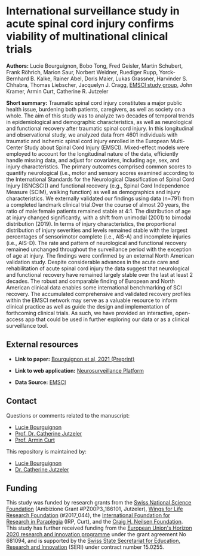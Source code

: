 # International surveillance study in acute spinal cord injury confirms viability of multinational clinical trials

**Authors:** Lucie Bourguignon, Bobo Tong, Fred Geisler, Martin Schubert, Frank Röhrich, Marion Saur, Norbert Weidner, Ruediger Rupp, Yorck-Bernhard B. Kalke, Rainer Abel, Doris Maier, Lukas Grassner, Harvinder S. Chhabra, Thomas Liebscher, Jacquelyn J. Cragg, [EMSCI study group](https://www.emsci.org/index.php/members), John Kramer, Armin Curt, Catherine R. Jutzeler

**Short summary:** Traumatic spinal cord injury constitutes a major public health issue, burdening both patients, caregivers, as well as society on a whole. The aim of this study was to analyze two decades of temporal trends in epidemiological and demographic characteristics, as well as neurological and functional recovery after traumatic spinal cord injury. In this longitudinal and observational study, we analyzed data from 4601 individuals with traumatic and ischemic spinal cord injury enrolled in the European Multi-Center Study about Spinal Cord Injury (EMSCI). Mixed-effect models were employed to account for the longitudinal nature of the data, efficiently handle missing data, and adjust for covariates, including age, sex, and injury characteristics. The primary outcomes comprised common scores to quantify neurological (i.e., motor and sensory scores examined according to the International Standards for the Neurological Classification of Spinal Cord Injury [ISNCSCI]) and functional recovery (e.g., Spinal Cord Independence Measure (SCIM), walking function) as well as demographics and injury characteristics. We externally validated our findings using data (n=791) from a completed landmark clinical trial.Over the course of almost 20 years, the ratio of male:female patients remained stable at 4:1. The distribution of age at injury changed significantly, with a shift from unimodal (2001) to bimodal distribution (2019). In terms of injury characteristics, the proportional distribution of injury severities and levels remained stable with the largest percentages of sensorimotor complete (i.e., AIS-A) and incomplete injuries (i.e., AIS-D). The rate and pattern of neurological and functional recovery remained unchanged throughout the surveillance period with the exception of age at injury. The findings were confirmed by an external North American validation study. Despite considerable advances in the acute care and rehabilitation of acute spinal cord injury the data suggest that neurological and functional recovery have remained largely stable over the last at least 2 decades. The robust and comparable finding of European and North American clinical data enables some international benchmarking of SCI recovery. The accumulated comprehensive and validated recovery profiles within the EMSCI network may serve as a valuable resource to inform clinical practice as well as guide the design and implementation of forthcoming clinical trials. As such, we have provided an interactive, open-access app that could be used in further exploring our data or as a clinical surveillance tool. 

## External resources

* **Link to paper:** [Bourguignon et al, 2021 (Preprint)](https://www.google.com/)

* **Link to web application:** [Neurosurveillance Platform](https://jutzelec.shinyapps.io/neurosurveillance/)

* **Data Source:** [EMSCI](https://www.emsci.org/)

## Contact
Questions or comments related to the manuscript:
* [Lucie Bourguignon](mailto:lucie.Bourguignon@hest.ethz.ch?subject=[GitHub]%20Source%20Han%20Sans)
* [Prof. Dr. Catherine Jutzeler](mailto:catherine.jutzeler@hest.ethz.ch?subject=[GitHub]%20Source%20Han%20Sans)
* [Prof. Armin Curt](mailto:armin.curt@balgrist.ch?subject=[GitHub]%20Source%20Han%20Sans)

This repository is maintained by:
* [Lucie Bourguignon](https://github.com/lbourguignon)
* [Dr. Catherine Jutzeler](https://github.com/jutzca)

## Funding

This study was funded by research grants from the [Swiss National Science Foundation](http://www.snf.ch/en/Pages/default.aspx) (Ambizione Grant #PZ00P3_186101, Jutzeler), [Wings for Life Research Foundation](https://www.wingsforlife.com/en/research/blood-biomarkers-to-predict-outcome-after-spinal-cord-injury-a-precision-medicine-approach-3486/) (#2017_044), the [International Foundation for Research in Paraplegia](https://www.irp.ch/en/foundation/) (IRP, Curt), and the [Craig H. Neilsen Foundation](https://chnfoundation.org/). This study has further received funding from the [European Union's Horizon 2020 research and innovation programme](https://ec.europa.eu/programmes/horizon2020/en) under the grant agreement No 681094, and is supported by the [Swiss State Secretariat for Education, Research and Innovation](https://www.sbfi.admin.ch/sbfi/en/home.html) (SERI) under contract number 15.0255. 



